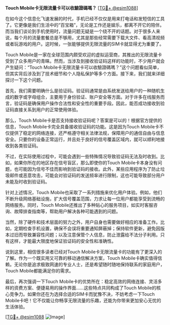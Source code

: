 **Touch Mobile卡无限流量卡可以收驗證碼嗎？** [[TG💪+ @esim1088](https://t.me/s/esim1088)]

在如今这个信息化飞速发展的时代，手机已经不仅仅是用来打电话和发短信的工具了。它更像是我们生活中的“百宝箱”，无论是工作还是娱乐，都离不开它的陪伴。而当我们谈论到手机使用时，流量问题无疑是一个绕不开的话题。对于很多人来说，每个月的流量套餐总是不够用，尤其是那些经常需要下载大文件、看高清视频或者玩游戏的用户。这时候，一张能够提供无限流量的SIM卡就显得尤为重要了。

Touch Mobile是一家在全球范围内颇受欢迎的虚拟运营商，其推出的无限流量卡受到了众多用户的青睐。然而，当涉及到接收验证码这样的功能时，不少用户就会产生疑问：“Touch Mobile卡无限流量卡可以收驗證碼嗎？”这个问题看似简单，但其实背后涉及到了技术细节和个人隐私保护等多个方面。接下来，我们就来详细探讨一下这个问题。

首先，我们需要明确什么是验证码。验证码通常是由系统发送给用户的一种随机生成的数字或字母组合，主要用于身份验证、账户安全等方面。对于许多在线服务而言，验证码是确保用户操作合法性和安全性的重要手段。因此，能否成功接收到验证码直接关系到用户的正常使用体验。

那么，Touch Mobile卡是否支持接收验证码呢？答案是可以的！根据官方提供的信息，Touch Mobile卡完全具备接收验证码的功能。这是因为Touch Mobile卡不仅提供了稳定的网络连接，还严格遵守相关法律法规，保障用户的通信自由与信息安全。只要你的设备正常运行，并且处于良好的信号覆盖区域内，就可以顺利地接收到各类验证码。

不过，在实际使用过程中，可能会遇到一些特殊情况导致验证码无法及时收到。比如，如果你所在的地区存在信号盲区，那么即使你的Touch Mobile卡本身没有问题，也可能因为信号不佳而影响到验证码的接收。此外，某些应用程序为了防止垃圾邮件或恶意攻击，可能会对验证码的发送频率进行限制，这也可能导致部分用户未能及时收到验证码。

针对上述情况，Touch Mobile也采取了一系列措施来优化用户体验。例如，他们不断升级网络基础设施，扩大信号覆盖范围，力求让每一位用户都能享受到流畅的网络服务。同时，Touch Mobile还推出了多种贴心的服务项目，如实时客服咨询、故障排查指南等，帮助用户解决各种可能遇到的问题。

当然，除了硬件和技术层面的努力之外，用户自身也需要做好相应的准备工作。比如，定期检查手机设置，确保不会误将重要通知屏蔽掉；保持软件更新，避免因版本过旧而导致兼容性问题；以及注意保管个人信息，防止泄露给不法分子利用。只有这样，才能最大限度地保证验证码的安全性和准确性。

说到这里，相信很多读者已经对Touch Mobile卡无限流量卡的功能有了更深入的了解。作为一个既实用又可靠的移动通信解决方案，Touch Mobile卡确实值得信赖。无论你是追求极致网速的专业人士，还是希望随时随地保持联系的家庭用户，Touch Mobile都能满足你的需求。

最后，再次强调一下Touch Mobile卡的优势所在：稳定高效的网络连接、灵活多样的资费方案、便捷易用的操作界面……这些特点共同构成了Touch Mobile的核心竞争力。如果你还在为选择合适的SIM卡而犹豫不决，不妨考虑一下Touch Mobile卡吧！它不仅能让你畅享无限流量的乐趣，还能为你带来更加安心无忧的生活体验。

[[TG💪+ @esim1088](https://t.me/s/esim1088) ![Image](https://i.postimg.cc/4NQfJmqS/Snipaste-2025-05-13-00-14-12.png)]